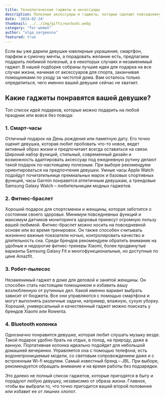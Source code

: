 ```yaml
---
title: Технологические гаджеты и аксессуары
description: Полезные аксессуары и гаджеты, которые сделают повседневную рутину простой и приятной!
date: '2024-02-24'
thumbnail: ../../img/gifts/earbuds.webp
category: "for-women"
author: "olga_sergeevna"
featured: true
---
```


Если вы уже дарили девушке ювелирные украшения, смартфон, парфюм и сумочку мечты, а порадовать желание есть, предлагаем подарить любимой полезный, а в некоторых случаях и незаменимый гаджет. В нашей подборке собраны лучшие идеи для подарка на все случаи жизни, начиная от аксессуаров для спорта, заканчивая помощниками по уходу за чистотой дома. Вам осталось только определиться, чего именно вашей девушке сейчас не хватает.

## Какие гаджеты понравятся вашей девушке?

Топ список идей подарков, которые можно подарить на любой праздник или вовсе без повода:

### 1. Смарт-часы

Отличный подарок на День рождения или памятную дату. Его точно оценит девушка, которая любит пробовать что-то новое, ведет активный образ жизни и предпочитает всегда оставаться на связи. Широкий набор функций, стильный, современный дизайн и возможность адаптировать аксессуар под ежедневную рутину делают такой подарок по-настоящему полезным. При выборе рекомендуем ориентироваться на предпочтения девушки. Умные часы Apple Watch подойдут почитательнице премиальных марок и базовых  спортивных функций, часы Garmin понравятся атлетичным девушкам, а трендовые Samsung Galaxy Watch – любительницам модных гаджетов.

### 2. Фитнес-браслет

Хороший подарок для спортсменки и женщины, которая заботится о состоянии своего здоровья. Минимум повседневных функций и максимум датчиков мониторинга здоровья принесут огромную пользу вашей любимой. Фитнес-браслет можно носить на повседневной основе или во время тренировок. Он также способен считывать жизненно важные показатели ночью, контролировать качество и длительность сна. Среди брендов рекомендуем обратить  внимание на удобные и недорогие фитнес-трекеры Xiaomi, более продвинутые варианты Samsung Galaxy Fit и многофункциональные, но доступные по цене Amazfit.

### 3. Робот-пылесос

Незаменимый гаджет в доме для деловой и занятой женщины. Он способен стать настоящим помощником и избавить вашу возлюбленную от рутинных дел. Какой именно вариант выбрать зависит от бюджета. Все они управляются с помощью смартфона и могут выполнять различные задачи, например, влажную, сухую уборку. Хороший, универсальный и качественный гаджет можно поискать у брендов Xiaomi или Rowenta.

### 4. Bluetooth колонка

Однозначно понравится девушке, которая любит слушать музыку везде. Такой подарок удобно брать на отдых, в поход, на природу, даже в ванную. Портативная колонка идеально подойдет для небольшой домашней вечеринки. Управляется она с помощью телефона, есть водонепроницаемые модели, со световым сопровождением даже и с встроенным Wi-fi модулем. Самый известный бренд – JBL. При выборе, рекомендуется обращать внимание и на время работы без подзарядки.

Это далеко не полный список гаджетов, которые пригодятся в быту и порадуют любую девушку, независимо от образа жизни. Главное, чтобы вы выбрали то, что точно пригодится вашей второй половинке или избавит ее от лишних хлопот.

